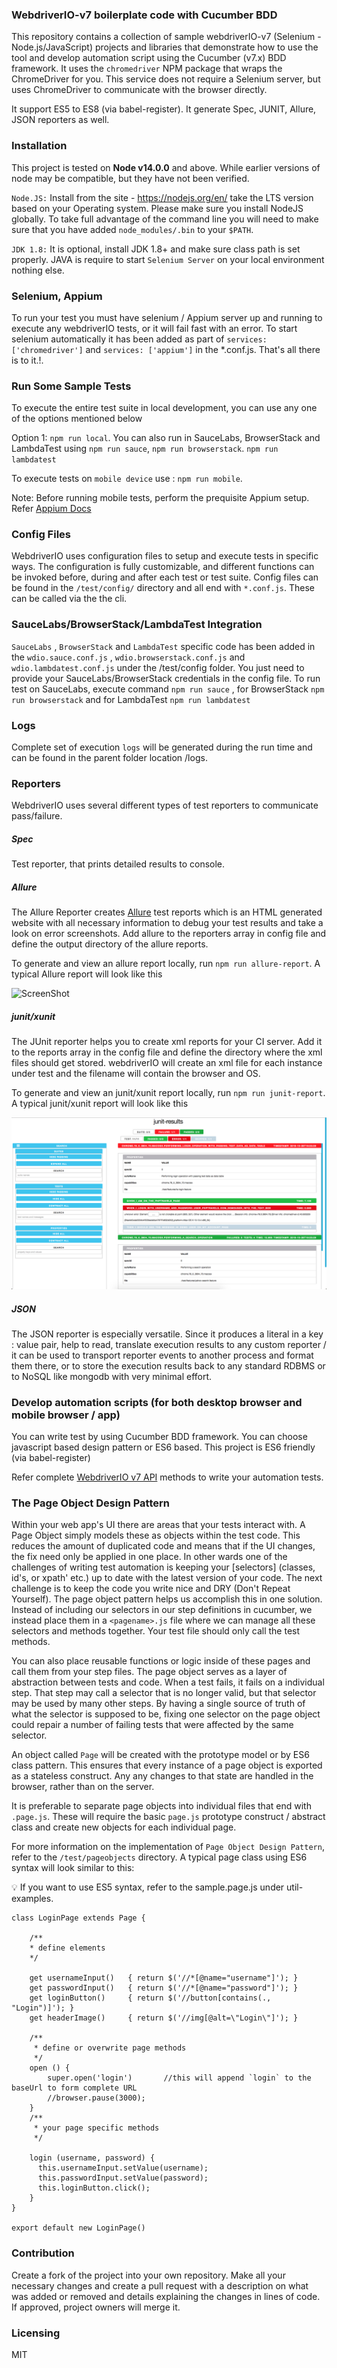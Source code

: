 ### WebdriverIO-v7 boilerplate code with Cucumber BDD

This repository contains a collection of sample webdriverIO-v7 (Selenium - Node.js/JavaScript) projects and libraries that demonstrate how to use the tool and develop automation script using the Cucumber (v7.x) BDD framework. It uses the `chromedriver` NPM package that wraps the ChromeDriver for you. This service does not require a Selenium server, but uses ChromeDriver to communicate with the browser directly.

It support ES5 to ES8 (via babel-register). It generate Spec, JUNIT, Allure, JSON reporters as well.

### Installation

This project is tested on **Node v14.0.0** and above.  While earlier versions of node may be compatible, but they have not been verified.

`Node.JS:` Install  from the site - https://nodejs.org/en/  take the LTS version based on your Operating system. Please make sure you install NodeJS globally. To take full advantage of the command line you will need to make sure that you have added `node_modules/.bin` to your `$PATH`.

`JDK 1.8:` It is optional, install JDK 1.8+ and make sure class path is set properly. JAVA is require to start `Selenium Server` on your local environment nothing else.

### Selenium, Appium

To run your test you must have selenium / Appium server up and running to execute any webdriverIO tests, or it will fail fast with an error. To start selenium automatically it has been added as part of `services: ['chromedriver']` and `services: ['appium']` in the *.conf.js.  That's all there is to it.!.

### Run Some Sample Tests

To execute the entire test suite in local development, you can use any one of the options mentioned below

Option 1: `npm run local`. You can also run in SauceLabs, BrowserStack and LambdaTest using `npm run sauce`, `npm run browserstack`. `npm run lambdatest`

To execute tests on `mobile device` use : `npm run mobile`.

Note: Before running mobile tests, perform the prequisite Appium setup. Refer [Appium Docs](http://appium.io/getting-started.html?lang=en)

### Config Files

WebdriverIO uses configuration files to setup and execute tests in specific ways.  The configuration is fully customizable, and different functions can be invoked before, during and after each test or test suite.  Config files can be found in the `/test/config/` directory and all end with `*.conf.js`.  These can be called via the the cli.

### SauceLabs/BrowserStack/LambdaTest Integration

`SauceLabs` , `BrowserStack` and `LambdaTest` specific code has been added in the `wdio.sauce.conf.js` ,  `wdio.browserstack.conf.js` and `wdio.lambdatest.conf.js` under the /test/config folder. You just need to provide your SauceLabs/BrowserStack credentials in the config file. To run test on SauceLabs, execute command `npm run sauce` , for BrowserStack `npm run browserstack` and for LambdaTest `npm run lambdatest`

### Logs  

Complete set of execution `logs` will be generated during the run time and can be found in the parent folder location /logs.

### Reporters

WebdriverIO uses several different types of test reporters to communicate pass/failure.  


##### Spec

Test reporter, that prints detailed results to console.

##### Allure

The Allure Reporter creates [Allure](http://allure.qatools.ru/) test reports which is an HTML generated website with all necessary information to debug your test results and take a look on error screenshots. Add allure to the reporters array in config file and define the output directory of the allure reports.

To generate and view an allure report locally, run `npm run allure-report`. A typical Allure report will look like this

![ScreenShot](https://github.com/allure-framework/allure2/blob/master/.github/readme-img.png)

##### junit/xunit

The JUnit reporter helps you to create xml reports for your CI server. Add it to the reports array in the config file and define the directory where the xml files should get stored. webdriverIO will create an xml file for each instance under test and the filename will contain the browser and OS.

To generate and view an junit/xunit report locally, run `npm run junit-report`. A typical junit/xunit report will look like this

![ScreenShot](https://github.com/amiya-pattnaik/snapshots/blob/master/junit-result.png)

##### JSON

The JSON reporter is especially versatile. Since it produces a literal in a key : value pair, help to read, translate execution results to any custom reporter / it can be used to transport reporter events to another process and format them there, or to store the execution results back to any standard RDBMS or to NoSQL like mongodb with very minimal effort.

### Develop automation scripts (for both desktop browser and mobile browser / app)

You can write test by using Cucumber BDD framework. You can choose javascript based design pattern or ES6 based. This project is ES6 friendly (via babel-register)

Refer complete [WebdriverIO v7 API](https://webdriver.io/docs/api.html) methods to write your automation tests.


### The Page Object Design Pattern

Within your web app's UI there are areas that your tests interact with. A Page Object simply models these as objects within the test code. This reduces the amount of duplicated code and means that if the UI changes, the fix need only be applied in one place. In other wards one of the challenges of writing test automation is keeping your [selectors] (classes, id's, or xpath' etc.) up to date with the latest version of your code.  The next challenge is to keep the code you write nice and DRY (Don't Repeat Yourself).  The page object pattern helps us accomplish this in one solution.  Instead of including our selectors in our step definitions in cucumber, we instead place them in a `<pagename>.js` file where we can manage all these selectors and methods together. Your test file should only call the test methods.

You can also place reusable functions or logic inside of these pages and call them from your step files. The page object serves as a layer of abstraction between tests and code.  When a test fails, it fails on a individual step.  That step may call a selector that is no longer valid, but that selector may be used by many other steps.  By having a single source of truth of what the selector is supposed to be, fixing one selector on the page object could repair a number of failing tests that were affected by the same selector.

An object called `Page` will be created with the prototype model or by ES6 class pattern.  This ensures that every instance of a page object is exported as a stateless construct. Any any changes to that state are handled in the browser, rather than on the server.

It is preferable to separate page objects into individual files that end with `.page.js`.  These will require the basic `page.js` prototype construct / abstract class and create new objects for each individual page.

For more information on the implementation of `Page Object Design Pattern`, refer to the `/test/pageobjects` directory. A typical page class using ES6 syntax will look similar to this:

💡 If you want to use ES5 syntax, refer to the sample.page.js under util-examples.

```
class LoginPage extends Page {

    /**
    * define elements
    */

    get usernameInput()   { return $('//*[@name="username"]'); }
    get passwordInput()   { return $('//*[@name="password"]'); }
    get loginButton()     { return $('//button[contains(., "Login")]'); }
    get headerImage()     { return $('//img[@alt=\"Login\"]'); }

    /**
     * define or overwrite page methods
     */
    open () {
        super.open('login')       //this will append `login` to the baseUrl to form complete URL
        //browser.pause(3000);
    }
    /**
     * your page specific methods
     */

    login (username, password) {
      this.usernameInput.setValue(username);
      this.passwordInput.setValue(password);
      this.loginButton.click();
    }
}

export default new LoginPage()

```
### Contribution

Create a fork of the project into your own repository. Make all your necessary changes and create a pull request with a description on what was added or removed and details explaining the changes in lines of code. If approved, project owners will merge it.

### Licensing

MIT